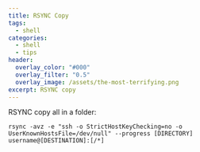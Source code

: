 ```yaml
---
title: RSYNC Copy
tags:
  - shell
categories:
  - shell
  - tips
header:
  overlay_color: "#000"
  overlay_filter: "0.5"
  overlay_image: /assets/the-most-terrifying.png
excerpt: RSYNC copy
---
```

RSYNC copy all in a folder:
```console
rsync -avz -e "ssh -o StrictHostKeyChecking=no -o UserKnownHostsFile=/dev/null" --progress [DIRECTORY] username@[DESTINATION]:[/*]
```
